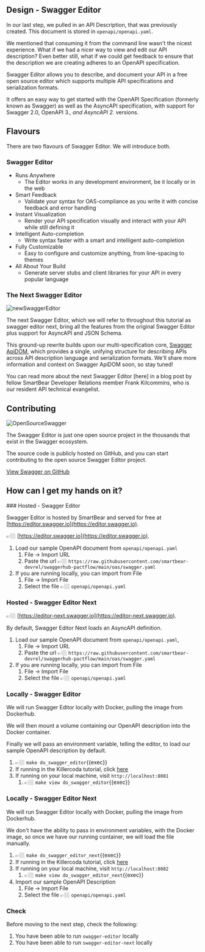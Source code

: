 ## Design - Swagger Editor

In our last step, we pulled in an API Description, that was previously created. This document is stored in `openapi/openapi.yaml`.

We mentioned that consuming it from the command line wasn't the nicest experience. What if we had a nicer way to view and edit our API description? Even better still, what if we could get feedback to ensure that the description
we are creating adheres to an OpenAPI specification. 

Swagger Editor allows you to describe, and document your API in a free open source editor which supports multiple API specifications and serialization formats.

It offers an easy way to get started with the OpenAPI Specification (formerly known as Swagger) as well as the AsyncAPI specification, with support for Swagger 2.0, OpenAPI 3.*, and AsyncAPI 2.* versions.

## Flavours

There are two flavours of Swagger Editor. We will introduce both.

### Swagger Editor

- Runs Anywhere
  - The Editor works in any development environment, be it locally or in the web
- Smart Feedback
  - Validate your syntax for OAS-compliance as you write it with concise feedback and error handling
- Instant Visualization
  - Render your API specification visually and interact with your API while still defining it
- Intelligent Auto-completion
  - Write syntax faster with a smart and intelligent auto-completion
- Fully Customizable
  - Easy to configure and customize anything, from line-spacing to themes
- All About Your Build
  - Generate server stubs and client libraries for your API in every popular language

### The Next Swagger Editor

![newSwaggerEditor](https://static1.smartbear.co/swagger/media/blog/swagger-editor-blog_575x300.png?ext=.png)

The next Swagger Editor, which we will refer to throughout this tutorial as swagger editor next, bring all the features from the original Swagger Editor plus support for AsyncAPI and JSON Schema.

This ground-up rewrite builds upon our multi-specification core, [Swagger ApiDOM](http://github.com/swagger-api/apidom), which provides a single, unifying structure for describing APIs across API description language and serialization formats. We'll share more information and context on Swagger ApiDOM soon, so stay tuned!

You can read more about the next Swagger Editor [here] in a blog post by fellow SmartBear Developer Relations member Frank Kilcommins, who is our resident API technical evangelist.

## Contributing

![OpenSourceSwagger](https://static1.smartbear.co/swagger/media/images/homepage/open-source-swagger.svg)

The Swagger Editor is just one open source project in the thousands that exist in the Swagger ecosystem.

The source code is publicly hosted on GitHub, and you can start contributing to the open source Swagger Editor project.

[View Swagger on GitHub](https://github.com/swagger-api)

## How can I get my hands on it?

### Hosted - Swagger Editor

Swagger Editor is hosted by SmartBear and served for free at [https://editor.swagger.io](https://editor.swagger.io).

👉🏼 [https://editor.swagger.io](https://editor.swagger.io).

1. Load our sample OpenAPI document from `openapi/openapi.yaml`
      1. File -> Import URL
      2. Paste the url 👉🏼 `https://raw.githubusercontent.com/smartbear-devrel/swaggerhub-pactflow/main/oas/swagger.yaml`
2. If you are running locally, you can import from File
      1. File -> Import File
      2. Select the file 👉🏼 `openapi/openapi.yaml`

### Hosted - Swagger Editor Next

👉🏼 [https://editor-next.swagger.io](https://editor-next.swagger.io).

By default, Swagger Editor Next loads an AsyncAPI definition.

1. Load our sample OpenAPI document from `openapi/openapi.yaml`,
      1. File -> Import URL
      2. Paste the url 👉🏼 `https://raw.githubusercontent.com/smartbear-devrel/swaggerhub-pactflow/main/oas/swagger.yaml`
2. If you are running locally, you can import from File
      1. File -> Import File
      2. Select the file 👉🏼 `openapi/openapi.yaml`

### Locally - Swagger Editor

We will run Swagger Editor locally with Docker, pulling the image from Dockerhub.

We will then mount a volume containing our OpenAPI description into the Docker container.

Finally we will pass an environment variable, telling the editor, to load our sample OpenAPI description by default.

1. 👉🏼 `make do_swagger_editor`{{exec}}
2. If running in the Killercoda tutorial, click [here]({{TRAFFIC_HOST1_8081}})
3. If running on your local machine, visit `http://localhost:8081`
   1. 👉🏼 `make view do_swagger_editor`{{exec}}

### Locally - Swagger Editor Next

We will run Swagger Editor locally with Docker, pulling the image from Dockerhub.

We don't have the ability to pass in environment variables, with the Docker image, so once we have our running container, we will load the file manually.

1. 👉🏼 `make do_swagger_editor_next`{{exec}}
2. If running in the Killercoda tutorial, click [here]({{TRAFFIC_HOST1_8082}})
3. If running on your local machine, visit `http://localhost:8082`
   1. 👉🏼 `make view do_swagger_editor_next`{{exec}}
4. Import our sample OpenAPI Description
      1. File -> Import File
      2. Select the file 👉🏼 `openapi/openapi.yaml`

### Check

Before moving to the next step, check the following:

1. You have been able to run `swagger-editor` locally
2. You have been able to run `swagger-editor-next` locally
